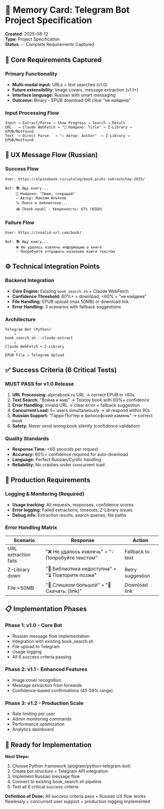 # 🤖 Memory Card: Telegram Bot Project Specification

**Created**: 2025-08-12  
**Type**: Project Specification  
**Status**: ✅ Complete Requirements Captured

## 🎯 Core Requirements Captured

### **Primary Functionality**
- **Multi-modal input:** URLs + text searches (v1.0)
- **Future extensibility:** Image covers, message extraction (v1.1+)
- **Interface language:** Russian with smart messaging
- **Outcome:** Binary - EPUB download OR clear "не найдена"

### **Input Processing Flow**
```
Input → Extract/Parse → Show Progress → Search → Result
URL   → Claude WebFetch → "📖 Найдено: Title" → Z-Library → EPUB/NotFound
Text  → Direct Parse   → "✍️ Автор: Author"  → Z-Library → EPUB/NotFound
```

## 📱 UX Message Flow (Russian)

### **Success Flow**
```
User: https://alpinabook.ru/catalog/book-pishi-sokrashchay-2025/

Bot: 📚 Ищу книгу...
     📖 Найдено: "Пиши, сокращай"
     ✍️ Автор: Максим Ильяхов
     🔍 Поиск в библиотеке...
     📥 [book.epub] - Уверенность: 67% (HIGH)
```

### **Failure Flow**
```
User: https://invalid-url.com/book/

Bot: 📚 Ищу книгу...
     ❌ Не удалось извлечь информацию о книге
     💡 Попробуйте отправить название книги текстом
```

## ⚙️ Technical Integration Points

### **Backend Integration**
- **Core Engine:** Existing `book_search.sh` + Claude WebFetch
- **Confidence Threshold:** 60%+ = download, <60% = "не найдена"
- **File Handling:** EPUB upload (max 50MB) or download link
- **Error Handling:** 3 scenarios with fallback suggestions

### **Architecture**
```
Telegram Bot (Python) 
    ↓
book_search.sh --claude-extract
    ↓  
Claude WebFetch + Z-Library
    ↓
EPUB File → Telegram Upload
```

## ✅ Success Criteria (6 Critical Tests)

### **MUST PASS for v1.0 Release**
1. **URL Processing:** alpinabook.ru URL → correct EPUB in <60s
2. **Text Search:** "Война и мир" → Tolstoy book with 60%+ confidence
3. **Error Handling:** Invalid URL → clear error + fallback suggestion
4. **Concurrent Load:** 5+ users simultaneously → all respond within 90s
5. **Russian Support:** "Гарри Поттер и философский камень" → correct book
6. **Safety:** Never send wrong book silently (confidence validation)

### **Quality Standards**
- **Response Time:** <60 seconds per request
- **Accuracy:** 60%+ confidence required for auto-download
- **Language:** Perfect Russian/Cyrillic handling
- **Reliability:** No crashes under concurrent load

## 🔧 Production Requirements

### **Logging & Monitoring (Required)**
- **Usage tracking:** All requests, responses, confidence scores
- **Error logging:** Failed extractions, timeouts, Z-Library issues
- **Debug info:** Extraction results, search queries, file paths

### **Error Handling Matrix**
| Scenario | Response | Action |
|----------|----------|---------|
| URL extraction fails | "❌ Не удалось извлечь" + "💡 Попробуйте текстом" | Fallback to text |
| Z-Library down | "🔧 Библиотека недоступна" + "⏳ Повторите позже" | Retry suggestion |
| File >50MB | "📁 Слишком большой" + "🔗 Скачать: [link]" | Download link |

## 📋 Implementation Phases

### **Phase 1: v1.0 - Core Bot**
- Russian message flow implementation
- Integration with existing book_search.sh
- File upload to Telegram
- Usage logging
- All 6 success criteria passing

### **Phase 2: v1.1 - Enhanced Features**
- Image cover recognition
- Message extraction from forwards
- Confidence-based confirmations (45-59% range)

### **Phase 3: v1.2 - Production Scale**
- Rate limiting per user
- Admin monitoring commands
- Performance optimization
- Analytics dashboard

## 🚀 Ready for Implementation

**Next Steps:**
1. Choose Python framework (aiogram/python-telegram-bot)
2. Create bot structure + Telegram API integration
3. Implement Russian message flow
4. Connect to existing book_search.sh pipeline
5. Test all 6 critical success criteria

**Definition of Done:** All success criteria pass + Russian UX flow works flawlessly + concurrent user support + production logging implemented
